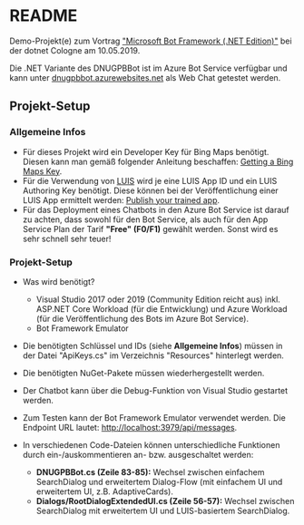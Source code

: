 ﻿# README #

Demo-Projekt(e) zum Vortrag ["Microsoft Bot Framework (.NET Edition)"]() bei der dotnet Cologne am 10.05.2019.

Die .NET Variante des DNUGPBBot ist im Azure Bot Service verfügbar und kann unter [dnugpbbot.azurewebsites.net](http://dnugpbbot.azurewebsites.net) als Web Chat getestet werden.

## Projekt-Setup ##

### Allgemeine Infos ###

* Für dieses Projekt wird ein Developer Key für Bing Maps benötigt. Diesen kann man gemäß folgender Anleitung beschaffen: [Getting a Bing Maps Key](https://msdn.microsoft.com/de-de/library/ff428642.aspx).
* Für die Verwendung von [LUIS](https://luis.ai) wird je eine LUIS App ID und ein LUIS Authoring Key benötigt. Diese können bei der Veröffentlichung einer LUIS App ermittelt werden: [Publish your trained app](https://docs.microsoft.com/en-us/azure/cognitive-services/LUIS/publishapp).
* Für das Deployment eines Chatbots in den Azure Bot Service ist darauf zu achten, dass sowohl für den Bot Service, als auch für den App Service Plan der Tarif **"Free" (F0/F1)** gewählt werden. Sonst wird es sehr schnell sehr teuer!

### Projekt-Setup ###

* Was wird benötigt?
    * Visual Studio 2017 oder 2019 (Community Edition reicht aus) inkl. ASP.NET Core Workload (für die Entwicklung) und Azure Workload (für die Veröffentlichung des Bots im Azure Bot Service).
    * Bot Framework Emulator

* Die benötigten Schlüssel und IDs (siehe **Allgemeine Infos**) müssen in der Datei "ApiKeys.cs" im Verzeichnis "Resources" hinterlegt werden.
* Die benötigten NuGet-Pakete müssen wiederhergestellt werden.
* Der Chatbot kann über die Debug-Funktion von Visual Studio gestartet werden.
* Zum Testen kann der Bot Framework Emulator verwendet werden. Die Endpoint URL lautet: <http://localhost:3979/api/messages>.
* In verschiedenen Code-Dateien können unterschiedliche Funktionen durch ein-/auskommentieren an- bzw. ausgeschaltet werden:
    * **DNUGPBBot.cs (Zeile 83-85):** Wechsel zwischen einfachem SearchDialog und erweitertem Dialog-Flow (mit einfachem UI und erweitertem UI, z.B. AdaptiveCards).
    * **Dialogs/RootDialogExtendedUI.cs (Zeile 56-57):** Wechsel zwischen SearchDialog mit erweitertem UI und LUIS-basiertem SearchDialog.
